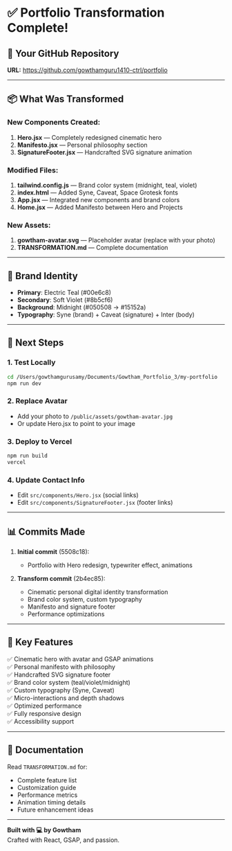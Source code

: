 # ✅ Portfolio Transformation Complete!

## 🎉 Your GitHub Repository

**URL:** https://github.com/gowthamguru1410-ctrl/portfolio

---

## 📦 What Was Transformed

### New Components Created:
1. **Hero.jsx** — Completely redesigned cinematic hero
2. **Manifesto.jsx** — Personal philosophy section
3. **SignatureFooter.jsx** — Handcrafted SVG signature animation

### Modified Files:
1. **tailwind.config.js** — Brand color system (midnight, teal, violet)
2. **index.html** — Added Syne, Caveat, Space Grotesk fonts
3. **App.jsx** — Integrated new components and brand colors
4. **Home.jsx** — Added Manifesto between Hero and Projects

### New Assets:
1. **gowtham-avatar.svg** — Placeholder avatar (replace with your photo)
2. **TRANSFORMATION.md** — Complete documentation

---

## 🎨 Brand Identity

- **Primary**: Electric Teal (#00e6c8)
- **Secondary**: Soft Violet (#8b5cf6)  
- **Background**: Midnight (#050508 → #15152a)
- **Typography**: Syne (brand) + Caveat (signature) + Inter (body)

---

## 🚀 Next Steps

### 1. Test Locally
```bash
cd /Users/gowthamgurusamy/Documents/Gowtham_Portfolio_3/my-portfolio
npm run dev
```

### 2. Replace Avatar
- Add your photo to `/public/assets/gowtham-avatar.jpg`
- Or update Hero.jsx to point to your image

### 3. Deploy to Vercel
```bash
npm run build
vercel
```

### 4. Update Contact Info
- Edit `src/components/Hero.jsx` (social links)
- Edit `src/components/SignatureFooter.jsx` (footer links)

---

## 📊 Commits Made

1. **Initial commit** (5508c18):
   - Portfolio with Hero redesign, typewriter effect, animations
   
2. **Transform commit** (2b4ec85):
   - Cinematic personal digital identity transformation
   - Brand color system, custom typography
   - Manifesto and signature footer
   - Performance optimizations

---

## 🌟 Key Features

✅ Cinematic hero with avatar and GSAP animations  
✅ Personal manifesto with philosophy  
✅ Handcrafted SVG signature footer  
✅ Brand color system (teal/violet/midnight)  
✅ Custom typography (Syne, Caveat)  
✅ Micro-interactions and depth shadows  
✅ Optimized performance  
✅ Fully responsive design  
✅ Accessibility support  

---

## 📝 Documentation

Read `TRANSFORMATION.md` for:
- Complete feature list
- Customization guide
- Performance metrics
- Animation timing details
- Future enhancement ideas

---

**Built with 💻 by Gowtham**  
Crafted with React, GSAP, and passion.
